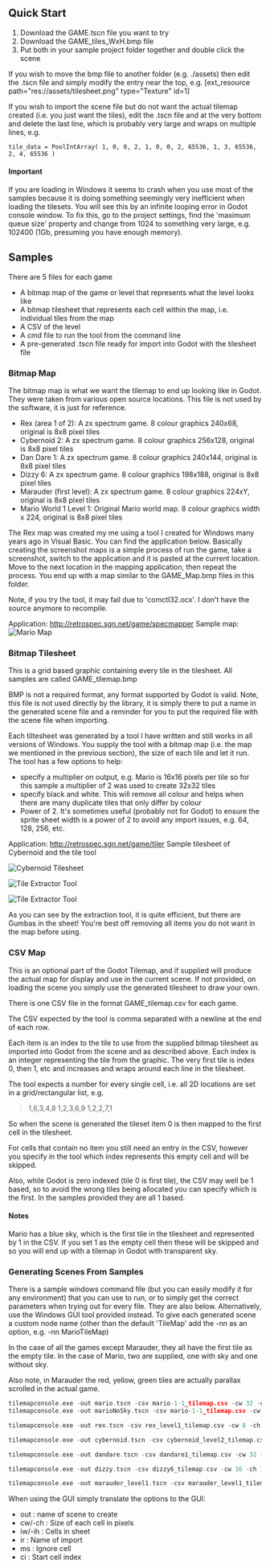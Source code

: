 ## Quick Start
1. Download the GAME.tscn file you want to try
2. Download the GAME_tiles_WxH.bmp file
3. Put both in your sample project folder together and double click the scene

If you wish to move the bmp file to another folder (e.g. ./assets) then edit the .tscn file and simply modify the entry near the top, e.g.
[ext_resource path="res://assets/tilesheet.png" type="Texture" id=1]

If you wish to import the scene file but do not want the actual tilemap created (i.e. you just want the tiles), edit the .tscn file and at the very bottom and delete the last line, which is probably very large and wraps on multiple lines, e.g.

```
tile_data = PoolIntArray( 1, 0, 0, 2, 1, 0, 0, 2, 65536, 1, 3, 65536, 2, 4, 65536 )
```

#### Important
If you are loading in Windows it seems to crash when you use most of the samples because it is doing something seemingly very inefficient when loading the tilesets. You will see this by an infinite looping error in Godot console window. To fix this, go to the project settings, find the 'maximum queue size' property and change from 1024 to something very large, e.g. 102400 (1Gb, presuming you have enough memory).

## Samples

There are 5 files for each game
- A bitmap map of the game or level that represents what the level looks like
- A bitmap tilesheet that represents each cell within the map, i.e. individual tiles from the map
- A CSV of the level
- A cmd file to run the tool from the command line
- A pre-generated .tscn file ready for import into Godot with the tilesheet file

### Bitmap Map
The bitmap map is what we want the tilemap to end up looking like in Godot. They were taken from various open source locations. This file is not used by the software, it is just for reference.

- Rex (area 1 of 2): A zx spectrum game. 8 colour graphics 240x68, original is 8x8 pixel tiles
- Cybernoid 2: A zx spectrum game. 8 colour graphics 256x128, original is 8x8 pixel tiles
- Dan Dare 1: A zx spectrum game. 8 colour graphics 240x144, original is 8x8 pixel tiles
- Dizzy 6: A zx spectrum game. 8 colour graphics 198x188, original is 8x8 pixel tiles
- Marauder (first level): A zx spectrum game. 8 colour graphics 224xY, original is 8x8 pixel tiles
- Mario World 1 Level 1: Original Mario world map. 8 colour graphics width x 224, original is 8x8 pixel tiles 

The Rex map was created my me using a tool I created for Windows many years ago in Visual Basic. You can find the application below. Basically creating the screenshot maps is a simple process of run the game, take a screenshot, switch to the application and it is pasted at the current location. Move to the next location in the mapping application, then repeat the process. You end up with a map similar to the GAME_Map.bmp files in this folder.

Note, if you try the tool, it may fail due to 'comctl32.ocx'. I don't have the source anymore to recompile.

Application: http://retrospec.sgn.net/game/specmapper
Sample map:
![Mario Map](mario-1-1_map.bmp)

### Bitmap Tilesheet
This is a grid based graphic containing every tile in the tilesheet. All samples are called GAME_tilemap.bmp

BMP is not a required format, any format supported by Godot is valid. Note, this file is not used directly by the library, it is simply there to put a name in the generated scene file and a reminder for you to put the required file with the scene file when importing.

Each tiltesheet was generated by a tool I have written and still works in all versions of Windows. You supply the tool with a bitmap map (i.e. the map we mentioned in the previous section), the size of each tile and let it run. The tool has a few options to help:
- specify a multiplier on output, e.g. Mario is 16x16 pixels per tile so for this sample a multiplier of 2 was used to create 32x32 tiles
- specify black and white. This will remove all colour and helps when there are many duplicate tiles that only differ by colour
- Power of 2. It's sometimes useful (probably not for Godot) to ensure the sprite sheet width is a power of 2 to avoid any import issues, e.g. 64, 128, 256, etc.

Application: http://retrospec.sgn.net/game/tiler
Sample tilesheet of Cybernoid and the tile tool

![Cybernoid Tilesheet](cybernoid_level2_tiles_32x32.bmp)

![Tile Extractor Tool](tilesheet_tool1.png)

![Tile Extractor Tool](tilesheet_tool2.png)

As you can see by the extraction tool, it is quite efficient, but there are Gumbas in the sheet! You're best off removing all items you do not want in the map before using.

### CSV Map
This is an optional part of the Godot Tilemap, and if supplied will produce the actual map for display and use in the current scene. If not provided, on loading the scene you simply use the generated tilesheet to draw your own.

There is one CSV file in the format GAME_tilemap.csv for each game.

The CSV expected by the tool is comma separated with a newline at the end of each row.

Each item is an index to the tile to use from the supplied bitmap tilesheet as imported into Godot from the scene and as described above. Each index is an integer representing the tile from the graphic. The very first tile is index 0, then 1, etc and increases and wraps around each line in the tilesheet.

The tool expects a number for every single cell, i.e. all 2D locations are set in a grid/rectangular list, e.g.
<blockquote>
1,6,3,4,8
1,2,3,6,9
1,2,2,7,1
</blockquote>

So when the scene is generated the tileset item 0 is then mapped to the first cell in the tilesheet.

For cells that contain no item you still need an entry in the CSV, however you specify in the tool which index represents this empty cell and will be skipped.

Also, while Godot is zero indexed (tile 0 is first tile), the CSV may well be 1 based, so to avoid the wrong tiles being allocated you can specify which is the first. In the samples provided they are all 1 based.

#### Notes
Mario has a blue sky, which is the first tile in the tilesheet and represented by 1 in the CSV. If you set 1 as the empty cell then these will be skipped and so you will end up with a tilemap in Godot with transparent sky. 

### Generating Scenes From Samples
There is a sample windows command file (but you can easily modify it for any environment) that you can use to run, or to simply get the correct parameters when trying out for every file. They are also below. Alternatively, use the Windows GUI tool provided instead. To give each generated scene a custom node name (other than the default 'TileMap' add the -nn as an option, e.g. -nn MarioTileMap)

In the case of all the games except Marauder, they all have the first tile as the empty tile. In the case of Mario, two are supplied, one with sky and one without sky.

Also note, in Marauder the red, yellow, green tiles are actually parallax scrolled in the actual game.
```c
tilemapconsole.exe -out mario.tscn -csv mario-1-1_tilemap.csv -cw 32 -ch 32 -iw 16 -ih 12 -ir "mario-1-1_tiles_32x32.bmp"  -ms 1 -ci 1
tilemapconsole.exe -out marioNoSky.tscn -csv mario-1-1_tilemap.csv -cw 32 -ch 32 -iw 16 -ih 12 -ir "mario-1-1_tiles_32x32.bmp"  -ci 1

tilemapconsole.exe -out rex.tscn -csv rex_level1_tilemap.csv -cw 8 -ch 8 -iw 32 -ih 10 -ir "rex_level1_tiles_8x8.bmp"  -ms 1 -ci 1

tilemapconsole.exe -out cybernoid.tscn -csv cybernoid_level2_tilemap.csv -cw 32 -ch 32 -iw 16 -ih 11 -ir "cybernoid_level2_tiles_32x32.bmp"  -ms 1 -ci 1

tilemapconsole.exe -out dandare.tscn -csv dandare1_tilemap.csv -cw 32 -ch 32 -iw 32 -ih 14 -ir "dandare1_tiles_32x32.bmp"  -ms 1 -ci 1

tilemapconsole.exe -out dizzy.tscn -csv dizzy6_tilemap.csv -cw 16 -ch 16 -iw 64 -ih 45 -ir "dizzy6_tiles_16x16.bmp"  -ms 1 -ci 1

tilemapconsole.exe -out marauder_level1.tscn -csv marauder_level1_tilemap.csv -cw 16 -ch 16 -iw 16 -ih 13 -ir "marauder_level1_tiles_16x16.bmp"  -ci 1
```

When using the GUI simply translate the options to the GUI:

- out    : name of scene to create
- cw/-ch : Size of each cell in pixels
- iw/-ih : Cells in sheet
- ir     : Name of import
- ms     : Ignore cell
- ci     : Start cell index
